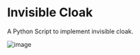 # Invisible Cloak 

A Python Script to implement invisible cloak. 

![image](https://github.com/HarshCasper/Rotten-Scripts/blob/master/Invisible%20Cloak/Cloak.png)
